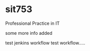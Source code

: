 # sit753
Professional Practice in IT

some more info added

test jenkins workflow
test workflow.....
